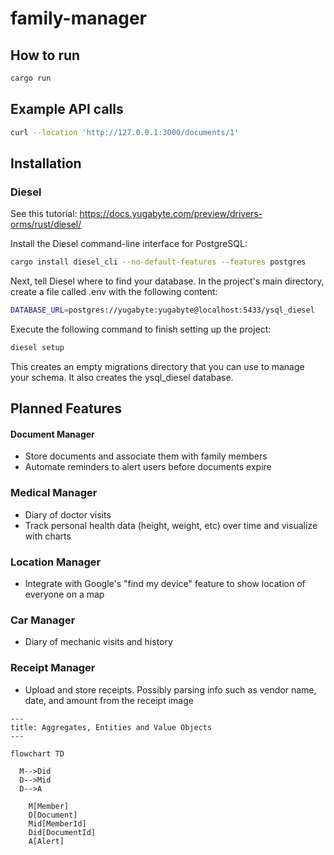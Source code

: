 # family-manager

## How to run

```bash
cargo run
```

## Example API calls

```bash
curl --location 'http://127.0.0.1:3000/documents/1'
```

## Installation

### Diesel

See this tutorial: https://docs.yugabyte.com/preview/drivers-orms/rust/diesel/

Install the Diesel command-line interface for PostgreSQL:

```bash
cargo install diesel_cli --no-default-features --features postgres
```

Next, tell Diesel where to find your database. In the project's main directory, create a file called .env with the following content:

```bash
DATABASE_URL=postgres://yugabyte:yugabyte@localhost:5433/ysql_diesel
```

Execute the following command to finish setting up the project:

```bash
diesel setup
```

This creates an empty migrations directory that you can use to manage your schema. It also creates the ysql_diesel database.

## Planned Features

#### Document Manager
* Store documents and associate them with family members
* Automate reminders to alert users before documents expire

### Medical Manager
* Diary of doctor visits
* Track personal health data (height, weight, etc) over time and visualize with charts

### Location Manager
* Integrate with Google's "find my device" feature to show location of everyone on a map

### Car Manager
* Diary of mechanic visits and history

### Receipt Manager
* Upload and store receipts. Possibly parsing info such as vendor name, date, and amount from
the receipt image

```mermaid
---
title: Aggregates, Entities and Value Objects
---

flowchart TD

  M-->Did
  D-->Mid
  D-->A

    M[Member]
    D[Document]
    Mid[MemberId]
    Did[DocumentId]
    A[Alert]
```
